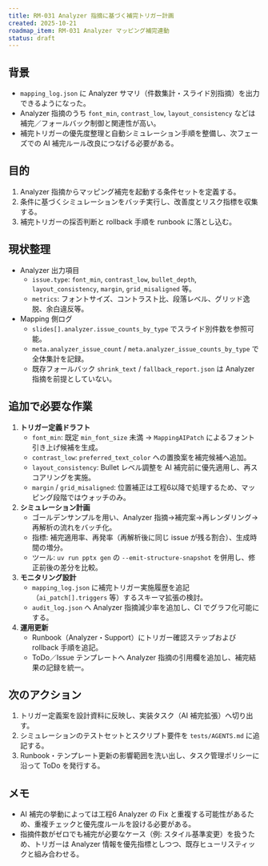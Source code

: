 ```yaml
---
title: RM-031 Analyzer 指摘に基づく補完トリガー計画
created: 2025-10-21
roadmap_item: RM-031 Analyzer マッピング補完連動
status: draft
---
```


## 背景
- `mapping_log.json` に Analyzer サマリ（件数集計・スライド別指摘）を出力できるようになった。
- Analyzer 指摘のうち `font_min`, `contrast_low`, `layout_consistency` などは補完／フォールバック制御と関連性が高い。
- 補完トリガーの優先度整理と自動シミュレーション手順を整備し、次フェーズでの AI 補完ルール改良につなげる必要がある。

## 目的
1. Analyzer 指摘からマッピング補完を起動する条件セットを定義する。
2. 条件に基づくシミュレーションをバッチ実行し、改善度とリスク指標を収集する。
3. 補完トリガーの採否判断と rollback 手順を runbook に落とし込む。

## 現状整理
- Analyzer 出力項目
  - `issue.type`: `font_min`, `contrast_low`, `bullet_depth`, `layout_consistency`, `margin`, `grid_misaligned` 等。
  - `metrics`: フォントサイズ、コントラスト比、段落レベル、グリッド逸脱、余白違反等。
- Mapping 側ログ
  - `slides[].analyzer.issue_counts_by_type` でスライド別件数を参照可能。
  - `meta.analyzer_issue_count` / `meta.analyzer_issue_counts_by_type` で全体集計を記録。
  - 既存フォールバック `shrink_text` / `fallback_report.json` は Analyzer 指摘を前提としていない。

## 追加で必要な作業
1. **トリガー定義ドラフト**
   - `font_min`: 既定 `min_font_size` 未満 → `MappingAIPatch` によるフォント引き上げ候補を生成。
   - `contrast_low`: `preferred_text_color` への置換案を補完候補へ追加。
   - `layout_consistency`: Bullet レベル調整を AI 補完前に優先適用し、再スコアリングを実施。
   - `margin` / `grid_misaligned`: 位置補正は工程6以降で処理するため、マッピング段階ではウォッチのみ。
2. **シミュレーション計画**
   - ゴールデンサンプルを用い、Analyzer 指摘→補完案→再レンダリング→再解析の流れをバッチ化。
   - 指標: 補完適用率、再発率（再解析後に同じ issue が残る割合）、生成時間の増分。
   - ツール: `uv run pptx gen` の `--emit-structure-snapshot` を併用し、修正前後の差分を比較。
3. **モニタリング設計**
   - `mapping_log.json` に補完トリガー実施履歴を追記（`ai_patch[].triggers` 等）するスキーマ拡張の検討。
   - `audit_log.json` へ Analyzer 指摘減少率を追加し、CI でグラフ化可能にする。
4. **運用更新**
   - Runbook（Analyzer・Support）にトリガー確認ステップおよび rollback 手順を追記。
   - ToDo／Issue テンプレートへ Analyzer 指摘の引用欄を追加し、補完結果の記録を統一。

## 次のアクション
1. トリガー定義案を設計資料に反映し、実装タスク（AI 補完拡張）へ切り出す。
2. シミュレーションのテストセットとスクリプト要件を `tests/AGENTS.md` に追記する。
3. Runbook・テンプレート更新の影響範囲を洗い出し、タスク管理ポリシーに沿って ToDo を発行する。

## メモ
- AI 補完の挙動によっては工程6 Analyzer の Fix と重複する可能性があるため、重複チェックと優先度ルールを設ける必要がある。
- 指摘件数がゼロでも補完が必要なケース（例: スタイル基準変更）を扱うため、トリガーは Analyzer 情報を優先指標としつつ、既存ヒューリスティックと組み合わせる。
